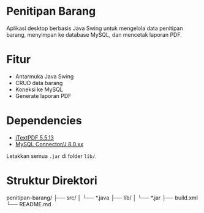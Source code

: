 # Penitipan Barang

Aplikasi desktop berbasis Java Swing untuk mengelola data penitipan barang, menyimpan ke database MySQL, dan mencetak laporan PDF.

# Fitur
- Antarmuka Java Swing
- CRUD data barang
- Koneksi ke MySQL
- Generate laporan PDF

# Dependencies
- [iTextPDF 5.5.13](https://itextpdf.com/en/resources/downloads)
- [MySQL Connector/J 8.0.xx](https://dev.mysql.com/downloads/connector/j/)

Letakkan semua `.jar` di folder `lib/`.

# Struktur Direktori
penitipan-barang/
├── src/
│ └── *.java
├── lib/
│ └── *.jar
├── build.xml
└── README.md




